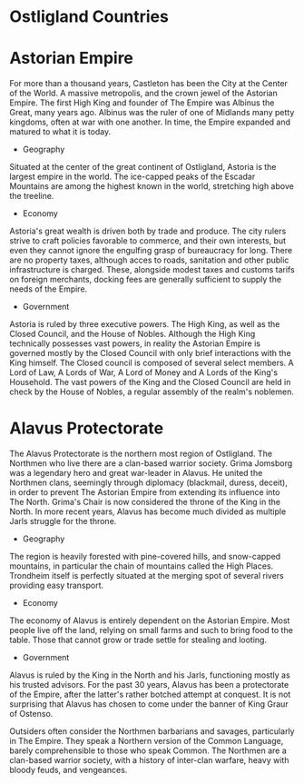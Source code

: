 # Ostligland Countries

# Astorian Empire

For more than a thousand years, Castleton has been the City at the Center of the World. A massive metropolis, and the crown jewel of the Astorian Empire. The first High King and founder of The Empire was Albinus the Great, many years ago. Albinus was the ruler of one of Midlands many petty kingdoms, often at war with one another. In time, the Empire expanded and matured to what it is today. 

- Geography

Situated at the center of the great continent of Ostligland, Astoria is the largest empire in the world. The ice-capped peaks of the Escadar Mountains are among the highest known in the world, stretching high above the treeline. 


- Economy

Astoria's great wealth is driven both by trade and produce. The city rulers strive to craft policies favorable to commerce, and their own interests, but even they cannot ignore the engulfing grasp of bureaucracy for long.
There are no property taxes, although acces to roads, sanitation and other public infrastructure is charged. These, alongside modest taxes and customs tarifs on foreign merchants, docking fees are generally sufficient to supply the needs of the Empire.

- Government

Astoria is ruled by three executive powers. The High King, as well as the Closed Council, and the House of Nobles. Although the High King technically possesses vast powers, in reality the Astorian Empire is governed mostly by the Closed Council with only brief interactions with the King himself. The Closed council is composed of several select members. A Lord of Law, A Lords of War, A Lord of Money and A Lords of the King's Household.
The vast powers of the King and the Closed Council are held in check by the House of Nobles, a regular assembly of the realm's noblemen.

# Alavus Protectorate

The Alavus Protectorate is the northern most region of Ostligland. The Northmen who live there are a clan-based warrior society.
Grima Jomsborg was a legendary hero and great war-leader in Alavus. He united the Northmen clans, seemingly through diplomacy (blackmail, duress, deceit), in order to prevent The Astorian Empire from extending its influence into The North. Grima's Chair is now considered the throne of the King in the North. In more recent years, Alavus has become much divided as multiple Jarls struggle for the throne.

- Geography

The region is heavily forested with pine-covered hills, and snow-capped mountains, in particular the chain of mountains called the High Places. Trondheim itself is perfectly situated at the merging spot of several rivers providing easy transport.

- Economy

The economy of Alavus is entirely dependent on the Astorian Empire. Most people live off the land, relying on small farms and such to bring food to the table. Those that cannot grow or trade settle for stealing and looting.

- Government

Alavus is ruled by the King in the North and his Jarls, functioning mostly as his trusted advisors.
For the past 30 years, Alavus has been a protectorate of the Empire, after the latter's rather botched attempt at conquest. It is not surprising that Alavus has chosen to come under the banner of King Graur of Ostenso.

Outsiders often consider the Northmen barbarians and savages, particularly in The Empire. They speak a Northern version of the Common Language, barely comprehensible to those who speak Common. The Northmen are a clan-based warrior society, with a history of inter-clan warfare, heavy with bloody feuds, and vengeances.
